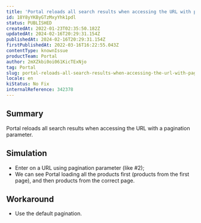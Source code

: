 ```yaml
---
title: 'Portal reloads all search results when accessing the URL with pagination parameter.'
id: 18Y8yYKByGTzMxyYhk1pdl
status: PUBLISHED
createdAt: 2022-01-23T02:35:50.182Z
updatedAt: 2024-02-16T20:29:31.154Z
publishedAt: 2024-02-16T20:29:31.154Z
firstPublishedAt: 2022-03-16T16:22:55.043Z
contentType: knownIssue
productTeam: Portal
author: 2mXZkbi0oi061KicTExNjo
tag: Portal
slug: portal-reloads-all-search-results-when-accessing-the-url-with-pagination-parameter
locale: en
kiStatus: No Fix
internalReference: 342378
---
```


## Summary


Portal reloads all search results when accessing the URL with a pagination parameter.



## Simulation


- Enter on a URL using pagination parameter (like #2);
- We can see Portal loading all the products first (products from the first page), and then products from the correct page.



## Workaround


- Use the default pagination.

